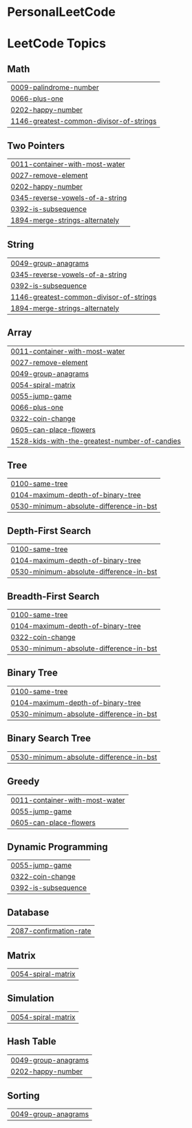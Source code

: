 # PersonalLeetCode

<!---LeetCode Topics Start-->
# LeetCode Topics
## Math
|  |
| ------- |
| [0009-palindrome-number](https://github.com/AdityaSidharta/PersonalLeetCode/tree/master/0009-palindrome-number) |
| [0066-plus-one](https://github.com/AdityaSidharta/PersonalLeetCode/tree/master/0066-plus-one) |
| [0202-happy-number](https://github.com/AdityaSidharta/PersonalLeetCode/tree/master/0202-happy-number) |
| [1146-greatest-common-divisor-of-strings](https://github.com/AdityaSidharta/PersonalLeetCode/tree/master/1146-greatest-common-divisor-of-strings) |
## Two Pointers
|  |
| ------- |
| [0011-container-with-most-water](https://github.com/AdityaSidharta/PersonalLeetCode/tree/master/0011-container-with-most-water) |
| [0027-remove-element](https://github.com/AdityaSidharta/PersonalLeetCode/tree/master/0027-remove-element) |
| [0202-happy-number](https://github.com/AdityaSidharta/PersonalLeetCode/tree/master/0202-happy-number) |
| [0345-reverse-vowels-of-a-string](https://github.com/AdityaSidharta/PersonalLeetCode/tree/master/0345-reverse-vowels-of-a-string) |
| [0392-is-subsequence](https://github.com/AdityaSidharta/PersonalLeetCode/tree/master/0392-is-subsequence) |
| [1894-merge-strings-alternately](https://github.com/AdityaSidharta/PersonalLeetCode/tree/master/1894-merge-strings-alternately) |
## String
|  |
| ------- |
| [0049-group-anagrams](https://github.com/AdityaSidharta/PersonalLeetCode/tree/master/0049-group-anagrams) |
| [0345-reverse-vowels-of-a-string](https://github.com/AdityaSidharta/PersonalLeetCode/tree/master/0345-reverse-vowels-of-a-string) |
| [0392-is-subsequence](https://github.com/AdityaSidharta/PersonalLeetCode/tree/master/0392-is-subsequence) |
| [1146-greatest-common-divisor-of-strings](https://github.com/AdityaSidharta/PersonalLeetCode/tree/master/1146-greatest-common-divisor-of-strings) |
| [1894-merge-strings-alternately](https://github.com/AdityaSidharta/PersonalLeetCode/tree/master/1894-merge-strings-alternately) |
## Array
|  |
| ------- |
| [0011-container-with-most-water](https://github.com/AdityaSidharta/PersonalLeetCode/tree/master/0011-container-with-most-water) |
| [0027-remove-element](https://github.com/AdityaSidharta/PersonalLeetCode/tree/master/0027-remove-element) |
| [0049-group-anagrams](https://github.com/AdityaSidharta/PersonalLeetCode/tree/master/0049-group-anagrams) |
| [0054-spiral-matrix](https://github.com/AdityaSidharta/PersonalLeetCode/tree/master/0054-spiral-matrix) |
| [0055-jump-game](https://github.com/AdityaSidharta/PersonalLeetCode/tree/master/0055-jump-game) |
| [0066-plus-one](https://github.com/AdityaSidharta/PersonalLeetCode/tree/master/0066-plus-one) |
| [0322-coin-change](https://github.com/AdityaSidharta/PersonalLeetCode/tree/master/0322-coin-change) |
| [0605-can-place-flowers](https://github.com/AdityaSidharta/PersonalLeetCode/tree/master/0605-can-place-flowers) |
| [1528-kids-with-the-greatest-number-of-candies](https://github.com/AdityaSidharta/PersonalLeetCode/tree/master/1528-kids-with-the-greatest-number-of-candies) |
## Tree
|  |
| ------- |
| [0100-same-tree](https://github.com/AdityaSidharta/PersonalLeetCode/tree/master/0100-same-tree) |
| [0104-maximum-depth-of-binary-tree](https://github.com/AdityaSidharta/PersonalLeetCode/tree/master/0104-maximum-depth-of-binary-tree) |
| [0530-minimum-absolute-difference-in-bst](https://github.com/AdityaSidharta/PersonalLeetCode/tree/master/0530-minimum-absolute-difference-in-bst) |
## Depth-First Search
|  |
| ------- |
| [0100-same-tree](https://github.com/AdityaSidharta/PersonalLeetCode/tree/master/0100-same-tree) |
| [0104-maximum-depth-of-binary-tree](https://github.com/AdityaSidharta/PersonalLeetCode/tree/master/0104-maximum-depth-of-binary-tree) |
| [0530-minimum-absolute-difference-in-bst](https://github.com/AdityaSidharta/PersonalLeetCode/tree/master/0530-minimum-absolute-difference-in-bst) |
## Breadth-First Search
|  |
| ------- |
| [0100-same-tree](https://github.com/AdityaSidharta/PersonalLeetCode/tree/master/0100-same-tree) |
| [0104-maximum-depth-of-binary-tree](https://github.com/AdityaSidharta/PersonalLeetCode/tree/master/0104-maximum-depth-of-binary-tree) |
| [0322-coin-change](https://github.com/AdityaSidharta/PersonalLeetCode/tree/master/0322-coin-change) |
| [0530-minimum-absolute-difference-in-bst](https://github.com/AdityaSidharta/PersonalLeetCode/tree/master/0530-minimum-absolute-difference-in-bst) |
## Binary Tree
|  |
| ------- |
| [0100-same-tree](https://github.com/AdityaSidharta/PersonalLeetCode/tree/master/0100-same-tree) |
| [0104-maximum-depth-of-binary-tree](https://github.com/AdityaSidharta/PersonalLeetCode/tree/master/0104-maximum-depth-of-binary-tree) |
| [0530-minimum-absolute-difference-in-bst](https://github.com/AdityaSidharta/PersonalLeetCode/tree/master/0530-minimum-absolute-difference-in-bst) |
## Binary Search Tree
|  |
| ------- |
| [0530-minimum-absolute-difference-in-bst](https://github.com/AdityaSidharta/PersonalLeetCode/tree/master/0530-minimum-absolute-difference-in-bst) |
## Greedy
|  |
| ------- |
| [0011-container-with-most-water](https://github.com/AdityaSidharta/PersonalLeetCode/tree/master/0011-container-with-most-water) |
| [0055-jump-game](https://github.com/AdityaSidharta/PersonalLeetCode/tree/master/0055-jump-game) |
| [0605-can-place-flowers](https://github.com/AdityaSidharta/PersonalLeetCode/tree/master/0605-can-place-flowers) |
## Dynamic Programming
|  |
| ------- |
| [0055-jump-game](https://github.com/AdityaSidharta/PersonalLeetCode/tree/master/0055-jump-game) |
| [0322-coin-change](https://github.com/AdityaSidharta/PersonalLeetCode/tree/master/0322-coin-change) |
| [0392-is-subsequence](https://github.com/AdityaSidharta/PersonalLeetCode/tree/master/0392-is-subsequence) |
## Database
|  |
| ------- |
| [2087-confirmation-rate](https://github.com/AdityaSidharta/PersonalLeetCode/tree/master/2087-confirmation-rate) |
## Matrix
|  |
| ------- |
| [0054-spiral-matrix](https://github.com/AdityaSidharta/PersonalLeetCode/tree/master/0054-spiral-matrix) |
## Simulation
|  |
| ------- |
| [0054-spiral-matrix](https://github.com/AdityaSidharta/PersonalLeetCode/tree/master/0054-spiral-matrix) |
## Hash Table
|  |
| ------- |
| [0049-group-anagrams](https://github.com/AdityaSidharta/PersonalLeetCode/tree/master/0049-group-anagrams) |
| [0202-happy-number](https://github.com/AdityaSidharta/PersonalLeetCode/tree/master/0202-happy-number) |
## Sorting
|  |
| ------- |
| [0049-group-anagrams](https://github.com/AdityaSidharta/PersonalLeetCode/tree/master/0049-group-anagrams) |
<!---LeetCode Topics End-->